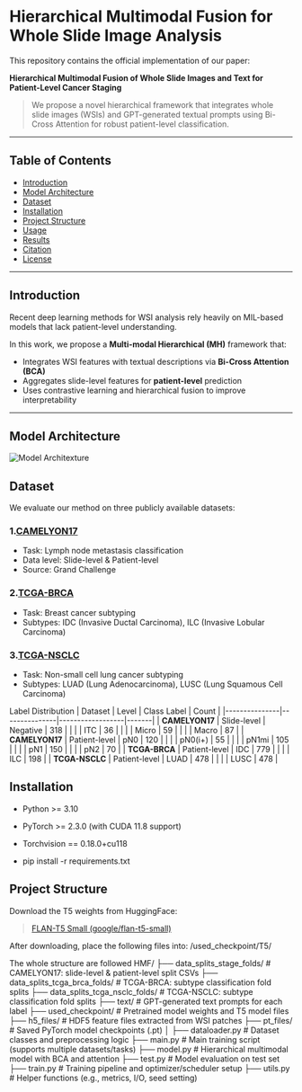 # Hierarchical Multimodal Fusion for Whole Slide Image Analysis

This repository contains the official implementation of our paper:

**Hierarchical Multimodal Fusion of Whole Slide Images and Text for Patient-Level Cancer Staging**

> We propose a novel hierarchical framework that integrates whole slide images (WSIs) and GPT-generated textual prompts using Bi-Cross Attention for robust patient-level classification.

---

## Table of Contents

- [Introduction](#introduction)
- [Model Architecture](#model-architecture)
- [Dataset](#dataset)
- [Installation](#installation)
- [Project Structure](#Project-Structure)
- [Usage](#usage)
- [Results](#results)
- [Citation](#citation)
- [License](#license)

---

## Introduction

Recent deep learning methods for WSI analysis rely heavily on MIL-based models that lack patient-level understanding.

In this work, we propose a **Multi-modal Hierarchical (MH)** framework that:
- Integrates WSI features with textual descriptions via **Bi-Cross Attention (BCA)**
- Aggregates slide-level features for **patient-level** prediction
- Uses contrastive learning and hierarchical fusion to improve interpretability

---

## Model Architecture
![Model Architexture](./assets/MM-MIL.png)

## Dataset
We evaluate our method on three publicly available datasets:
### 1.[CAMELYON17](https://camelyon17.grand-challenge.org/)
- Task: Lymph node metastasis classification
- Data level: Slide-level & Patient-level
- Source: Grand Challenge

### 2.[TCGA-BRCA](https://portal.gdc.cancer.gov/)
- Task: Breast cancer subtyping
- Subtypes: IDC (Invasive Ductal Carcinoma), ILC (Invasive Lobular Carcinoma)

### 3.[TCGA-NSCLC](https://portal.gdc.cancer.gov/)
- Task: Non-small cell lung cancer subtyping
- Subtypes: LUAD (Lung Adenocarcinoma), LUSC (Lung Squamous Cell Carcinoma)
  
Label Distribution
| Dataset       | Level         | Class Label     | Count |
|---------------|---------------|------------------|-------|
| **CAMELYON17** | Slide-level   | Negative         | 318   |
|               |               | ITC              | 36    |
|               |               | Micro            | 59    |
|               |               | Macro            | 87    |
| **CAMELYON17** | Patient-level | pN0              | 120   |
|               |               | pN0(i+)          | 55    |
|               |               | pN1mi            | 105   |
|               |               | pN1              | 150   |
|               |               | pN2              | 70    |
| **TCGA-BRCA**  | Patient-level | IDC              | 779   |
|               |               | ILC              | 198   |
| **TCGA-NSCLC** | Patient-level | LUAD             | 478   |
|               |               | LUSC             | 478   |

## Installation
- Python >= 3.10
- PyTorch >= 2.3.0 (with CUDA 11.8 support)
- Torchvision == 0.18.0+cu118

- pip install -r requirements.txt

## Project Structure
Download the T5 weights from HuggingFace:

> [FLAN-T5 Small (google/flan-t5-small)](https://huggingface.co/google/flan-t5-small/tree/main)

After downloading, place the following files into:
/used_checkpoint/T5/

The whole structure are followed
HMF/
├── data_splits_stage_folds/ # CAMELYON17: slide-level & patient-level split CSVs
├── data_splits_tcga_brca_folds/ # TCGA-BRCA: subtype classification fold splits
├── data_splits_tcga_nsclc_folds/ # TCGA-NSCLC: subtype classification fold splits
├── text/ # GPT-generated text prompts for each label
├── used_checkpoint/ # Pretrained model weights and T5 model files
├── h5_files/ # HDF5 feature files extracted from WSI patches
├── pt_files/ # Saved PyTorch model checkpoints (.pt)
│
├── dataloader.py # Dataset classes and preprocessing logic
├── main.py # Main training script (supports multiple datasets/tasks)
├── model.py # Hierarchical multimodal model with BCA and attention
├── test.py # Model evaluation on test set
├── train.py # Training pipeline and optimizer/scheduler setup
├── utils.py # Helper functions (e.g., metrics, I/O, seed setting)

